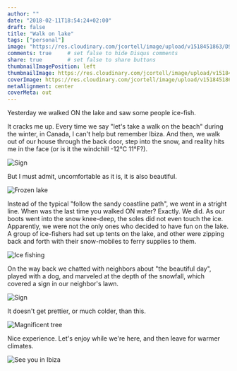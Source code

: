 ```yaml
---
author: ""
date: "2018-02-11T18:54:24+02:00"
draft: false
title: "Walk on lake"
tags: ["personal"]
image: "https://res.cloudinary.com/jcortell/image/upload/v1518451863/DSC_0568_ehnf6c.jpg"
comments: true     # set false to hide Disqus comments
share: true        # set false to share buttons
thumbnailImagePosition: left
thumbnailImage: https://res.cloudinary.com/jcortell/image/upload/v1518451863/DSC_0568_ehnf6c.jpg
coverImage: https://res.cloudinary.com/jcortell/image/upload/v1518451863/DSC_0568_ehnf6c.jpg
metaAlignment: center
coverMeta: out
---
```


Yesterday we walked ON the lake and saw some people ice-fish.

<!--more-->

It cracks me up. Every time we say "let's take a walk on the beach" during the winter, in Canada, I can't help but remember Ibiza. And then, we walk out of our house through the back door, step into the snow, and reality hits me in the face (or is it the windchill -12°C 11°F?).

![Sign](https://res.cloudinary.com/jcortell/image/upload/v1518451873/DSC_0566_ugjvrd.jpg) 

But I must admit, uncomfortable as it is, it is also beautiful.

![Frozen lake](https://res.cloudinary.com/jcortell/image/upload/v1518451872/DSC_0563_xjf6ct.jpg) 

Instead of the typical "follow the sandy coastline path", we went in a stright line. When was the last time you walked ON water? Exactly. We did. As our boots went into the snow knee-deep, the soles did not even touch the ice. Apparently, we were not the only ones who decided to have fun on the lake. A group of ice-fishers had set up tents on the lake, and other were zipping back and forth with their snow-mobiles to ferry supplies to them.

![Ice fishing](https://res.cloudinary.com/jcortell/image/upload/v1518451917/DSC_0573_msqute.jpg) 

On the way back we chatted with neighbors about "the beautiful day", played with a dog, and marveled at the depth of the snowfall, which covered a sign in our neighbor's lawn.

![Sign](https://res.cloudinary.com/jcortell/image/upload/v1518451876/DSC_0592_wopbhl.jpg) 

It doesn't get prettier, or much colder, than this. 

![Magnificent tree](https://res.cloudinary.com/jcortell/image/upload/v1518451876/DSC_0581_iqwhdq.jpg) 

Nice experience. Let's enjoy while we're here, and then leave for warmer climates.

![See you in Ibiza](https://res.cloudinary.com/jcortell/image/upload/v1518451873/DSC_0561_fg6esm.jpg) 